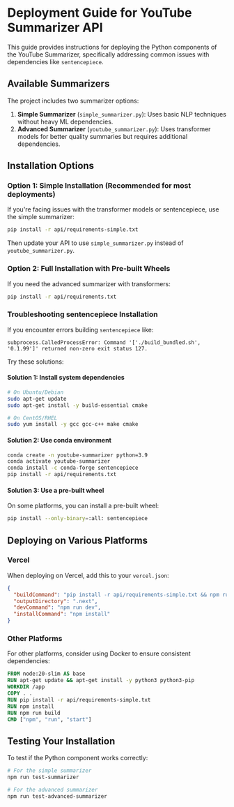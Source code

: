# Deployment Guide for YouTube Summarizer API

This guide provides instructions for deploying the Python components of the YouTube Summarizer, specifically addressing common issues with dependencies like `sentencepiece`.

## Available Summarizers

The project includes two summarizer options:

1. **Simple Summarizer** (`simple_summarizer.py`): Uses basic NLP techniques without heavy ML dependencies.
2. **Advanced Summarizer** (`youtube_summarizer.py`): Uses transformer models for better quality summaries but requires additional dependencies.

## Installation Options

### Option 1: Simple Installation (Recommended for most deployments)

If you're facing issues with the transformer models or sentencepiece, use the simple summarizer:

```bash
pip install -r api/requirements-simple.txt
```

Then update your API to use `simple_summarizer.py` instead of `youtube_summarizer.py`.

### Option 2: Full Installation with Pre-built Wheels

If you need the advanced summarizer with transformers:

```bash
pip install -r api/requirements.txt
```

### Troubleshooting sentencepiece Installation

If you encounter errors building `sentencepiece` like:

```
subprocess.CalledProcessError: Command '['./build_bundled.sh', '0.1.99']' returned non-zero exit status 127.
```

Try these solutions:

#### Solution 1: Install system dependencies

```bash
# On Ubuntu/Debian
sudo apt-get update
sudo apt-get install -y build-essential cmake

# On CentOS/RHEL
sudo yum install -y gcc gcc-c++ make cmake
```

#### Solution 2: Use conda environment

```bash
conda create -n youtube-summarizer python=3.9
conda activate youtube-summarizer
conda install -c conda-forge sentencepiece
pip install -r api/requirements.txt
```

#### Solution 3: Use a pre-built wheel

On some platforms, you can install a pre-built wheel:

```bash
pip install --only-binary=:all: sentencepiece
```

## Deploying on Various Platforms

### Vercel

When deploying on Vercel, add this to your `vercel.json`:

```json
{
  "buildCommand": "pip install -r api/requirements-simple.txt && npm run build",
  "outputDirectory": ".next",
  "devCommand": "npm run dev",
  "installCommand": "npm install"
}
```

### Other Platforms

For other platforms, consider using Docker to ensure consistent dependencies:

```dockerfile
FROM node:20-slim AS base
RUN apt-get update && apt-get install -y python3 python3-pip
WORKDIR /app
COPY . .
RUN pip install -r api/requirements-simple.txt
RUN npm install
RUN npm run build
CMD ["npm", "run", "start"]
```

## Testing Your Installation

To test if the Python component works correctly:

```bash
# For the simple summarizer
npm run test-summarizer

# For the advanced summarizer
npm run test-advanced-summarizer
``` 
